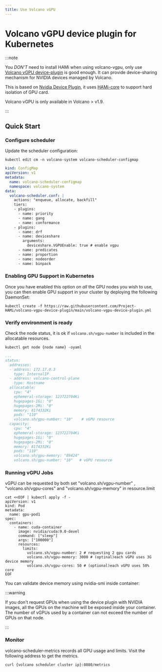 ```yaml
---
title: Use Volcano vGPU
---
```


# Volcano vGPU device plugin for Kubernetes

:::note

You *DON'T* need to install HAMi when using volcano-vgpu, only use  
[Volcano vGPU device-plugin](https://github.com/Project-HAMi/volcano-vgpu-device-plugin) is good enough. It can provide device-sharing mechanism for NVIDIA devices managed by Volcano.

This is based on [Nvidia Device Plugin](https://github.com/NVIDIA/k8s-device-plugin), it uses [HAMi-core](https://github.com/Project-HAMi/HAMi-core) to support hard isolation of GPU card.

Volcano vGPU is only available in Volcano > v1.9.

:::

## Quick Start

### Configure scheduler

Update the scheduler configuration:

```shell
kubectl edit cm -n volcano-system volcano-scheduler-configmap
```

```yaml
kind: ConfigMap
apiVersion: v1
metadata:
  name: volcano-scheduler-configmap
  namespace: volcano-system
data:
  volcano-scheduler.conf: |
    actions: "enqueue, allocate, backfill"
    tiers:
    - plugins:
      - name: priority
      - name: gang
      - name: conformance
    - plugins:
      - name: drf
      - name: deviceshare
        arguments:
          deviceshare.VGPUEnable: true # enable vgpu
      - name: predicates
      - name: proportion
      - name: nodeorder
      - name: binpack
```

### Enabling GPU Support in Kubernetes

Once you have enabled this option on *all* the GPU nodes you wish to use,
you can then enable GPU support in your cluster by deploying the following DaemonSet:

```shell
kubectl create -f https://raw.githubusercontent.com/Project-HAMi/volcano-vgpu-device-plugin/main/volcano-vgpu-device-plugin.yml
```

### Verify environment is ready

Check the node status, it is ok if `volcano.sh/vgpu-number` is included in the allocatable resources.

```shell
kubectl get node {node name} -oyaml
```

```yaml
...
status:
  addresses:
  - address: 172.17.0.3
    type: InternalIP
  - address: volcano-control-plane
    type: Hostname
  allocatable:
    cpu: "4"
    ephemeral-storage: 123722704Ki
    hugepages-1Gi: "0"
    hugepages-2Mi: "0"
    memory: 8174332Ki
    pods: "110"
    volcano.sh/gpu-number: "10"    # vGPU resource
  capacity:
    cpu: "4"
    ephemeral-storage: 123722704Ki
    hugepages-1Gi: "0"
    hugepages-2Mi: "0"
    memory: 8174332Ki
    pods: "110"
    volcano.sh/gpu-memory: "89424"
    volcano.sh/gpu-number: "10"   # vGPU resource
```

### Running vGPU Jobs

vGPU can be requested by both set "volcano.sh/vgpu-number" , "volcano.sh/vgpu-cores" and "volcano.sh/vgpu-memory" in resource.limit

```shell
cat <<EOF | kubectl apply -f -
apiVersion: v1
kind: Pod
metadata:
  name: gpu-pod1
spec:
  containers:
    - name: cuda-container
      image: nvidia/cuda:9.0-devel
      command: ["sleep"]
      args: ["100000"]
      resources:
        limits:
          volcano.sh/vgpu-number: 2 # requesting 2 gpu cards
          volcano.sh/vgpu-memory: 3000 # (optinal)each vGPU uses 3G device memory
          volcano.sh/vgpu-cores: 50 # (optional)each vGPU uses 50% core  
EOF
```

You can validate device memory using nvidia-smi inside container:

:::warning

If you don't request GPUs when using the device plugin with NVIDIA images, all
the GPUs on the machine will be exposed inside your container.
The number of vGPUs used by a container can not exceed the number of GPUs on that node.

:::

### Monitor

volcano-scheduler-metrics records all GPU usage and limits. Visit the following address to get the metrics.

```shell
curl {volcano scheduler cluster ip}:8080/metrics
```
